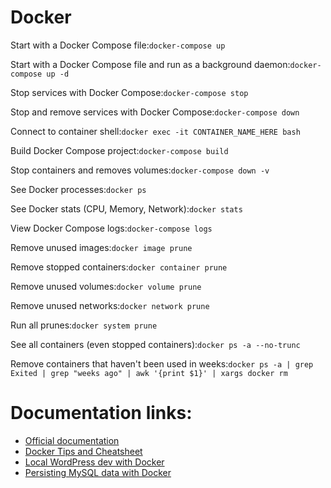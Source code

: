 # Docker

Start with a Docker Compose file:`
docker-compose up
`

Start with a Docker Compose file and run as a background daemon:`
docker-compose up -d
`

Stop services with Docker Compose:`
docker-compose stop
`

Stop and remove services with Docker Compose:`
docker-compose down
`

Connect to container shell:`
docker exec -it CONTAINER_NAME_HERE bash
`

Build Docker Compose project:`
docker-compose build
`

Stop containers and removes volumes:`
docker-compose down -v
`

See Docker processes:`
docker ps
`

See Docker stats (CPU, Memory, Network):`
docker stats
`

View Docker Compose logs:`
docker-compose logs
`

Remove unused images:`
docker image prune
`

Remove stopped containers:`
docker container prune
`

Remove unused volumes:`
docker volume prune
`

Remove unused networks:`
docker network prune
`

Run all prunes:`
docker system prune
`

See all containers (even stopped containers):`
docker ps -a --no-trunc
`

Remove containers that haven't been used in weeks:`
docker ps -a | grep Exited | grep "weeks ago" | awk '{print $1}' | xargs docker rm
`

# Documentation links:

* [Official documentation](https://docs.docker.com)
* [Docker Tips and Cheatsheet](https://blog.jez.io/2015/07/12/docker-tips-and-cheatsheet/)
* [Local WordPress dev with Docker](https://medium.com/@tatemz/local-wordpress-development-with-docker-3-easy-steps-a7c375366b9)
* [Persisting MySQL data with Docker](https://stackoverflow.com/questions/39175194/docker-compose-persistent-data-mysql/39208187#39208187)


